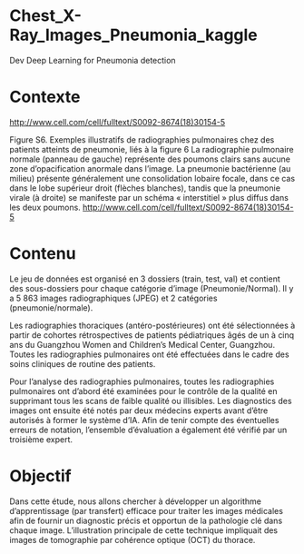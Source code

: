 # Chest_X-Ray_Images_Pneumonia_kaggle
Dev Deep Learning for Pneumonia detection

# Contexte
http://www.cell.com/cell/fulltext/S0092-8674(18)30154-5

Figure S6. Exemples illustratifs de radiographies pulmonaires chez des patients atteints de pneumonie, liés à la figure 6 La radiographie pulmonaire normale (panneau de gauche) représente des poumons clairs sans aucune zone d’opacification anormale dans l’image. La pneumonie bactérienne (au milieu) présente généralement une consolidation lobaire focale, dans ce cas dans le lobe supérieur droit (flèches blanches), tandis que la pneumonie virale (à droite) se manifeste par un schéma « interstitiel » plus diffus dans les deux poumons. http://www.cell.com/cell/fulltext/S0092-8674(18)30154-5

# Contenu
Le jeu de données est organisé en 3 dossiers (train, test, val) et contient des sous-dossiers pour chaque catégorie d’image (Pneumonie/Normal). Il y a 5 863 images radiographiques (JPEG) et 2 catégories (pneumonie/normale).

Les radiographies thoraciques (antéro-postérieures) ont été sélectionnées à partir de cohortes rétrospectives de patients pédiatriques âgés de un à cinq ans du Guangzhou Women and Children’s Medical Center, Guangzhou. Toutes les radiographies pulmonaires ont été effectuées dans le cadre des soins cliniques de routine des patients.

Pour l’analyse des radiographies pulmonaires, toutes les radiographies pulmonaires ont d’abord été examinées pour le contrôle de la qualité en supprimant tous les scans de faible qualité ou illisibles. Les diagnostics des images ont ensuite été notés par deux médecins experts avant d’être autorisés à former le système d’IA. Afin de tenir compte des éventuelles erreurs de notation, l’ensemble d’évaluation a également été vérifié par un troisième expert.

# Objectif
Dans cette étude, nous allons chercher à développer un algorithme d’apprentissage (par transfert) efficace pour traiter les images médicales afin de fournir un diagnostic précis et opportun de la pathologie clé dans chaque image. L’illustration principale de cette technique impliquait des images de tomographie par cohérence optique (OCT) du thorace.

